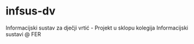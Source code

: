 # infsus-dv
Informacijski sustav za dječji vrtić - Projekt u sklopu kolegija Informacijski sustavi @ FER